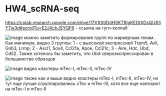 # HW4_scRNA-seq

https://colab.research.google.com/drive/17X1t0tIDdHSKTRlgKEDtXDsQU83YTw3d#scrollTo=E2JXchJSYQF9 - ссылка на гугл-коллаб

![image](https://user-images.githubusercontent.com/60537367/168104078-ca85a1d1-67b9-487b-9927-b2873df0b9fa.png)
можно заметить формирование групп по маркерным генам. Как минимум, видно 3 группы: 1 - с выосокой экспрессией Trpm5, Avil, Gnb3, Lrmp; 2 - Ascl1, Sox4, Ccl21a, Apoe, Ccl21c; 3 - Aire, Hdc, Ubd, Cd52. Также хотелось бы заметить, что Ubd сверхэкспрессирован в большинстве образцов

![image](https://user-images.githubusercontent.com/60537367/168104105-6f658394-4ab4-4cf3-8a6f-feb8549d810e.png)
видно кластеры mTec-I, mTec-II, mTec-IV

![image](https://user-images.githubusercontent.com/60537367/168104127-226d3ebc-0e39-41d9-97a2-4badb650ff4d.png)
также как и выше видно кластеры mTec-I, mTec-II, mTec-IV, но тут еще лучше сгруппировались cTec и mTec-III, хотя все еще налезают на mTec-I и mTec-II
